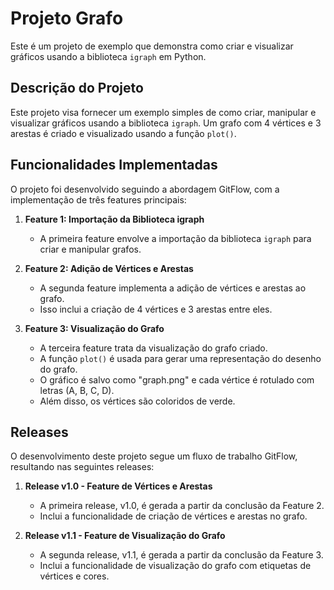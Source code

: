 # Projeto Grafo

Este é um projeto de exemplo que demonstra como criar e visualizar gráficos usando a biblioteca `igraph` em Python.

## Descrição do Projeto

Este projeto visa fornecer um exemplo simples de como criar, manipular e visualizar gráficos usando a biblioteca `igraph`. Um grafo com 4 vértices e 3 arestas é criado e visualizado usando a função `plot()`.

## Funcionalidades Implementadas

O projeto foi desenvolvido seguindo a abordagem GitFlow, com a implementação de três features principais:

1. **Feature 1: Importação da Biblioteca igraph**
   - A primeira feature envolve a importação da biblioteca `igraph` para criar e manipular grafos.

2. **Feature 2: Adição de Vértices e Arestas**
   - A segunda feature implementa a adição de vértices e arestas ao grafo.
   - Isso inclui a criação de 4 vértices e 3 arestas entre eles.

3. **Feature 3: Visualização do Grafo**
   - A terceira feature trata da visualização do grafo criado.
   - A função `plot()` é usada para gerar uma representação do desenho do grafo.
   - O gráfico é salvo como "graph.png" e cada vértice é rotulado com letras (A, B, C, D).
   - Além disso, os vértices são coloridos de verde.

## Releases

O desenvolvimento deste projeto segue um fluxo de trabalho GitFlow, resultando nas seguintes releases:

1. **Release v1.0 - Feature de Vértices e Arestas**
   - A primeira release, v1.0, é gerada a partir da conclusão da Feature 2.
   - Inclui a funcionalidade de criação de vértices e arestas no grafo.

2. **Release v1.1 - Feature de Visualização do Grafo**
   - A segunda release, v1.1, é gerada a partir da conclusão da Feature 3.
   - Inclui a funcionalidade de visualização do grafo com etiquetas de vértices e cores.

